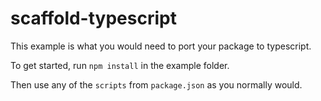 # scaffold-typescript

This example is what you would need to port your package to typescript.

To get started, run `npm install` in the example folder.

Then use any of the `scripts` from `package.json` as you normally would.
